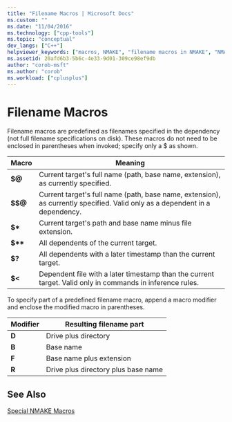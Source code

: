 ```yaml
---
title: "Filename Macros | Microsoft Docs"
ms.custom: ""
ms.date: "11/04/2016"
ms.technology: ["cpp-tools"]
ms.topic: "conceptual"
dev_langs: ["C++"]
helpviewer_keywords: ["macros, NMAKE", "filename macros in NMAKE", "NMAKE program, filename macros"]
ms.assetid: 20afd6b3-5b6c-4e33-9d01-309ce98ef9db
author: "corob-msft"
ms.author: "corob"
ms.workload: ["cplusplus"]
---
```

# Filename Macros
Filename macros are predefined as filenames specified in the dependency (not full filename specifications on disk). These macros do not need to be enclosed in parentheses when invoked; specify only a $ as shown.  
  
|Macro|Meaning|  
|-----------|-------------|  
|**$@**|Current target's full name (path, base name, extension), as currently specified.|  
|**$$@**|Current target's full name (path, base name, extension), as currently specified. Valid only as a dependent in a dependency.|  
|**$\***|Current target's path and base name minus file extension.|  
|**$\*\***|All dependents of the current target.|  
|**$?**|All dependents with a later timestamp than the current target.|  
|**$<**|Dependent file with a later timestamp than the current target. Valid only in commands in inference rules.|  
  
 To specify part of a predefined filename macro, append a macro modifier and enclose the modified macro in parentheses.  
  
|Modifier|Resulting filename part|  
|--------------|-----------------------------|  
|**D**|Drive plus directory|  
|**B**|Base name|  
|**F**|Base name plus extension|  
|**R**|Drive plus directory plus base name|  
  
## See Also  
 [Special NMAKE Macros](../build/special-nmake-macros.md)